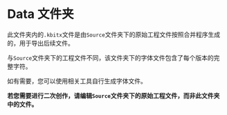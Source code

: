 # Data 文件夹

此文件夹内的`.kbitx`文件是由`Source`文件夹下的原始工程文件按照合并程序生成的，用于导出后续文件。

与`Source`文件夹下的工程文件不同，该文件夹下的字体文件包含了每个版本的完整字符。

如有需要，您可以使用相关工具自行生成字体文件。

**若您需要进行二次创作，请编辑`Source`文件夹下的原始工程文件，而非此文件夹中的文件。**